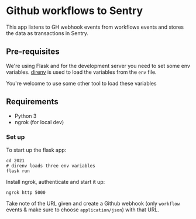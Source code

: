 # Github workflows to Sentry

This app listens to GH webhook events from workflows events and stores the data as
transactions in Sentry.

## Pre-requisites

We're using Flask and for the development server you need to set some env variables. [direnv](https://github.com/direnv/direnv) is used to load the variables from the `env` file.

You're welcome to use some other tool to load these variables

## Requirements

- Python 3
- ngrok (for local dev)

### Set up

To start up the flask app:

```shell
cd 2021
# direnv loads three env variables
flask run
```

Install ngrok, authenticate and start it up:

```shell
ngrok http 5000
```

Take note of the URL given and create a Github webhook (only `workflow` events & make sure to choose `application/json`) with that URL.
